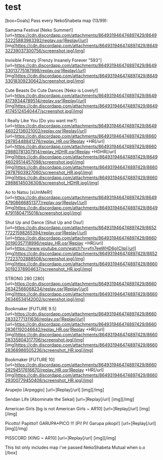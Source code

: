 # test
[box=Goals]
Pass every NekoShabeta map (13/99):

Samama Festival [Neko Summer!] [url=https://cdn.discordapp.com/attachments/864931946474897429/864932225883963392/replay.osr]Replay[/url] [img]https://cdn.discordapp.com/attachments/864931946474897429/864932239037300756/screenshot.jpg[/img]

Invisible Frenzy [Frenzy Insanely Forever "593"] [url=https://cdn.discordapp.com/attachments/864931946474897429/864933013775187998/replay.osr]Replay[/url] [img]https://cdn.discordapp.com/attachments/864931946474897429/864933018309230642/screenshot.jpg[/img]

Cute Beasts Do Cute Dances [Neko is Lovely!] [url=https://cdn.discordapp.com/attachments/864931946474897429/864941739344789514/replay.osr]Replay[/url]
[img]https://cdn.discordapp.com/attachments/864931946474897429/864941745124540447/screenshot.jpg[/img]

I Really Like You [Do you want me?] [url=https://cdn.discordapp.com/attachments/864931946474897429/864946022136021002/replay.osr]Replay[/url] [url=https://cdn.discordapp.com/attachments/864931946474897429/866029785448841276/replay_HR.osr]Replay +HR[/url] [url=https://cdn.discordapp.com/attachments/864931946474897429/866029880781307914/replay_HDHR.osr]Replay +HDHR[/url]
[img]https://cdn.discordapp.com/attachments/864931946474897429/864946029514457098/screenshot.jpg[/img]
[img]https://cdn.discordapp.com/attachments/864931946474897429/866029787603927060/screenshot_HR.jpg[/img]
[img]https://cdn.discordapp.com/attachments/864931946474897429/866029886145036308/screenshot_HDHR.jpg[/img]

Ao to Natsu [sUmMeR!] [url=https://cdn.discordapp.com/attachments/864931946474897429/864947908666851377/replay.osr]Replay[/url]
[img]https://cdn.discordapp.com/attachments/864931946474897429/864947911804715018/screenshot.jpg[/img]

Shut Up and Dance [Shut Up and Osu!] [url=https://cdn.discordapp.com/attachments/864931946474897429/865277221598265394/replay.osr]Replay[/url] [url=https://cdn.discordapp.com/attachments/864931946474897429/866030190357118996/replay_HR.osr]Replay +HR[/url] [url=https://www.youtube.com/watch?v=yfn7eeWHD6g]Clip[/url]
[img]https://cdn.discordapp.com/attachments/864931946474897429/865277223702888508/screenshot.jpg[/img]
[img]https://cdn.discordapp.com/attachments/864931946474897429/866030192378904637/screenshot_HR.jpg[/img]

STRONG 280 [280] [url=https://cdn.discordapp.com/attachments/864931946474897429/866026342566068234/replay.osr]Replay[/url]
[img]https://cdn.discordapp.com/attachments/864931946474897429/866026346534142002/screenshot.jpg[/img]

Bookmaker [FUTURE 9.5] [url=https://cdn.discordapp.com/attachments/864931946474897429/866028332771311636/replay.osr]Replay[/url] [url=https://cdn.discordapp.com/attachments/864931946474897429/866028361192046642/replay_HR.osr]Replay +HR[/url]
[img]https://cdn.discordapp.com/attachments/864931946474897429/866028335804317706/screenshot.jpg[/img]
[img]https://cdn.discordapp.com/attachments/864931946474897429/866028368986505236/screenshot_HR.jpg[/img]

Bookmaker [FUTURE 10] [url=https://cdn.discordapp.com/attachments/864931946474897429/866029294517616670/replay_HR.osr]Replay +HR[/url]
[img]https://cdn.discordapp.com/attachments/864931946474897429/866029300779450408/screenshot_HR.jpg[/img]

Arupejio [Arpeggio] [url=]Replay[/url]
[img][/img]

Sendan Life [Abominate the Sekai] [url=]Replay[/url]
[img][/img]

American Girls [bg is not American Girls ~ AR10] [url=]Replay[/url]
[img][/img]

Picotto! Papitto!! GARUPA*PICO !!! [Pi! Pi! Garupa pikopi!] [url=]Replay[/url]
[img][/img]

PISSCORD [KING ~ AR10] [url=]Replay[/url]
[img][/img]

This list only includes map i've passed
NekoShabeta Mutual when o.o
[/box]
